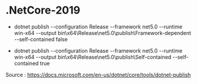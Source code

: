 # .NetCore-2019


* dotnet publish --configuration Release --framework net5.0 --runtime win-x64 --output bin\x64\Release\net5.0\publish\Framework-dependent --self-contained false

* dotnet publish --configuration Release --framework net5.0 --runtime win-x64 --output bin\x64\Release\net5.0\publish\Self-contained --self-contained true

Source : https://docs.microsoft.com/en-us/dotnet/core/tools/dotnet-publish
